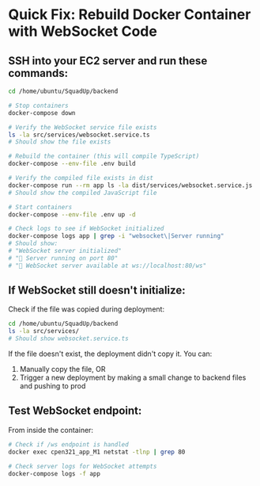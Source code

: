 # Quick Fix: Rebuild Docker Container with WebSocket Code

## SSH into your EC2 server and run these commands:

```bash
cd /home/ubuntu/SquadUp/backend

# Stop containers
docker-compose down

# Verify the WebSocket service file exists
ls -la src/services/websocket.service.ts
# Should show the file exists

# Rebuild the container (this will compile TypeScript)
docker-compose --env-file .env build

# Verify the compiled file exists in dist
docker-compose run --rm app ls -la dist/services/websocket.service.js
# Should show the compiled JavaScript file

# Start containers
docker-compose --env-file .env up -d

# Check logs to see if WebSocket initialized
docker-compose logs app | grep -i "websocket\|Server running"
# Should show:
# "WebSocket server initialized"
# "🚀 Server running on port 80"
# "🔌 WebSocket server available at ws://localhost:80/ws"
```

## If WebSocket still doesn't initialize:

Check if the file was copied during deployment:
```bash
cd /home/ubuntu/SquadUp/backend
ls -la src/services/
# Should show websocket.service.ts
```

If the file doesn't exist, the deployment didn't copy it. You can:
1. Manually copy the file, OR
2. Trigger a new deployment by making a small change to backend files and pushing to prod

## Test WebSocket endpoint:

From inside the container:
```bash
# Check if /ws endpoint is handled
docker exec cpen321_app_M1 netstat -tlnp | grep 80

# Check server logs for WebSocket attempts
docker-compose logs -f app
```
